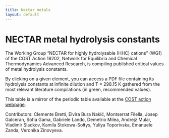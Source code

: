 ```yaml
---
title: Nectar metals
layout: default
---
```

# NECTAR metal hydrolysis constants

The Working Group “NECTAR for highly hydrolysable (HHC) cations” (WG1) of the COST Action 18202, Network for Equilibria and Chemical Thermodynamics Advanced Research, is compiling published critical values of metal hydrolysis constants.

By clicking on a given element, you can access a PDF file containing its hydrolysis constants at infinite dilution and T = 298.15 K gathered from the most relevant literature compilations (in green, recommended values).

This table is a mirror of the periodic table available at the <a href="https://www.cost-nectar.eu/pages/wg1_period.html" target="_blank" rel="noopener">COST action webpage</a>.

Contributors: Clemente Bretti, Elvira Bura Nakić, Montserrat Filella, Josep Galceran, Sofia Gama, Gabriele Lando, Demetrio Milea, Andrejz Mular, Vladimir Sladkov, Kamila Stokowa-Sołtys, Yuliya Toporivska, Emanuele Zanda, Veronika Zinovyeva.

